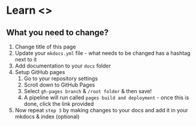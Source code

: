 # Learn <>

## What you need to change?

1. Change title of this page
2. Update your `mkdocs.yml` file - what needs to be changed has a hashtag next to it
3. Add documentation to your `docs` folder
4. Setup GitHub pages
   1. Go to your repository settings
   2. Scroll down to GitHub Pages
   3. Select `gh-pages branch` & `/root folder` & then save!
   4. A pipeline will run called `pages build and deployment` - once this is done, click the link provided
5. Now repeat `step 3` by making changes to your docs and add it in your mkdocs & index (optional)

